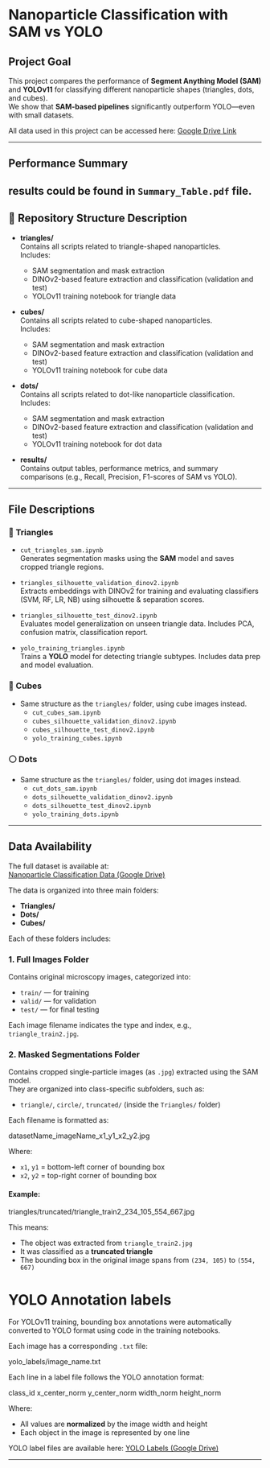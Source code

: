 # Nanoparticle Classification with SAM vs YOLO

## Project Goal

This project compares the performance of **Segment Anything Model (SAM)** and **YOLOv11** for classifying different nanoparticle shapes (triangles, dots, and cubes).  
We show that **SAM-based pipelines** significantly outperform YOLO—even with small datasets.

All data used in this project can be accessed here: [Google Drive Link](_____link_____)

---
## Performance Summary
results could be found in `Summary_Table.pdf` file.
---

## 📁 Repository Structure Description

- **triangles/**  
  Contains all scripts related to triangle-shaped nanoparticles.  
  Includes:
  - SAM segmentation and mask extraction
  - DINOv2-based feature extraction and classification (validation and test)
  - YOLOv11 training notebook for triangle data

- **cubes/**  
  Contains all scripts related to cube-shaped nanoparticles.  
  Includes:
  - SAM segmentation and mask extraction
  - DINOv2-based feature extraction and classification (validation and test)
  - YOLOv11 training notebook for cube data

- **dots/**  
  Contains all scripts related to dot-like nanoparticle classification.  
  Includes:
  - SAM segmentation and mask extraction
  - DINOv2-based feature extraction and classification (validation and test)
  - YOLOv11 training notebook for dot data

- **results/**  
  Contains output tables, performance metrics, and summary comparisons (e.g., Recall, Precision, F1-scores of SAM vs YOLO).

---
## File Descriptions

### 🔺 Triangles

- `cut_triangles_sam.ipynb`  
   Generates segmentation masks using the **SAM** model and saves cropped triangle regions.

- `triangles_silhouette_validation_dinov2.ipynb`  
   Extracts embeddings with DINOv2 for training and evaluating classifiers (SVM, RF, LR, NB) using silhouette & separation scores.

- `triangles_silhouette_test_dinov2.ipynb`  
   Evaluates model generalization on unseen triangle data. Includes PCA, confusion matrix, classification report.

- `yolo_training_triangles.ipynb`  
   Trains a **YOLO** model for detecting triangle subtypes. Includes data prep and model evaluation.

### 🧊 Cubes

- Same structure as the `triangles/` folder, using cube images instead.
  - `cut_cubes_sam.ipynb`  
  - `cubes_silhouette_validation_dinov2.ipynb`  
  - `cubes_silhouette_test_dinov2.ipynb`  
  - `yolo_training_cubes.ipynb`

### ⚪ Dots

- Same structure as the `triangles/` folder, using dot images instead.
  - `cut_dots_sam.ipynb`  
  - `dots_silhouette_validation_dinov2.ipynb`  
  - `dots_silhouette_test_dinov2.ipynb`  
  - `yolo_training_dots.ipynb`
 
---
## Data Availability

The full dataset is available at:  
[Nanoparticle Classification Data (Google Drive)](https://drive.google.com/drive/folders/1GdorkrrcLbj-b55gbeYYuipEBSp8yCJm)

The data is organized into three main folders:
- **Triangles/**
- **Dots/**
- **Cubes/**

Each of these folders includes:



### 1. Full Images Folder

Contains original microscopy images, categorized into:
- `train/` — for training
- `valid/` — for validation
- `test/` — for final testing

Each image filename indicates the type and index, e.g., `triangle_train2.jpg`.


### 2. Masked Segmentations Folder

Contains cropped single-particle images (as `.jpg`) extracted using the SAM model.  
They are organized into class-specific subfolders, such as:
- `triangle/`, `circle/`, `truncated/` (inside the `Triangles/` folder)

Each filename is formatted as:

datasetName_imageName_x1_y1_x2_y2.jpg

Where:
- `x1`, `y1` = bottom-left corner of bounding box  
- `x2`, `y2` = top-right corner of bounding box

#### Example:

triangles/truncated/triangle_train2_234_105_554_667.jpg

This means:
- The object was extracted from `triangle_train2.jpg`
- It was classified as a **truncated triangle**
- The bounding box in the original image spans from `(234, 105)` to `(554, 667)`


# YOLO Annotation labels

For YOLOv11 training, bounding box annotations were automatically converted to YOLO format using code in the training notebooks.

Each image has a corresponding `.txt` file:

yolo_labels/image_name.txt

Each line in a label file follows the YOLO annotation format:

class_id x_center_norm y_center_norm width_norm height_norm

Where:
- All values are **normalized** by the image width and height  
- Each object in the image is represented by one line

YOLO label files are available here:   [YOLO Labels (Google Drive)](link) 


---

